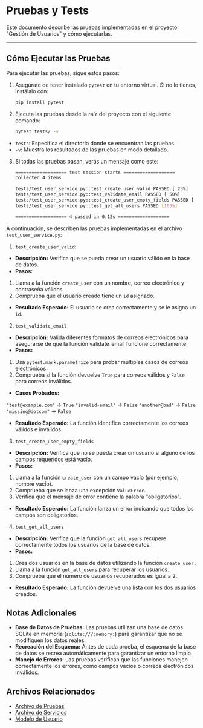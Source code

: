 # Pruebas y Tests

Este documento describe las pruebas implementadas en el proyecto "Gestión de Usuarios" y cómo ejecutarlas.

---

## Cómo Ejecutar las Pruebas

Para ejecutar las pruebas, sigue estos pasos:

1. Asegúrate de tener instalado `pytest` en tu entorno virtual. Si no lo tienes, instálalo con:

   ```bash
   pip install pytest
   ```

2. Ejecuta las pruebas desde la raíz del proyecto con el siguiente comando:

    ```bash
    pytest tests/ -v
    ```

- `tests`: Especifica el directorio donde se encuentran las pruebas.
- `-v`: Muestra los resultados de las pruebas en modo detallado.

3. Si todas las pruebas pasan, verás un mensaje como este:

    ```bash
    =================== test session starts ===================
    collected 4 items

    tests/test_user_service.py::test_create_user_valid PASSED [ 25%]
    tests/test_user_service.py::test_validate_email PASSED [ 50%]
    tests/test_user_service.py::test_create_user_empty_fields PASSED [ 75%]
    tests/test_user_service.py::test_get_all_users PASSED [100%]

    =================== 4 passed in 0.12s ===================
    ```

A continuación, se describen las pruebas implementadas en el archivo `test_user_service.py`:

1. `test_create_user_valid`:

- **Descripción:** Verifica que se pueda crear un usuario válido en la base de datos.
- **Pasos:**

1. Llama a la función `create_user` con un nombre, correo electrónico y contraseña válidos.
2. Comprueba que el usuario creado tiene un `id` asignado.

- **Resultado Esperado:** El usuario se crea correctamente y se le asigna un `id`.

2.  `test_validate_email`

- **Descripción:** Valida diferentes formatos de correos electrónicos para asegurarse de que la función validate_email funcione correctamente.
- **Pasos:**

1. Usa `pytest.mark.parametrize` para probar múltiples casos de correos electrónicos.
2. Comprueba si la función devuelve `True` para correos válidos y `False` para correos inválidos.

- **Casos Probados:**

`"test@example.com"` → `True`
`"invalid-email"` → `False`
`"another@bad"` → `False`
`"missing@dotcom"` → `False`

- **Resultado Esperado:** La función identifica correctamente los correos válidos e inválidos.

3. `test_create_user_empty_fields`

- **Descripción:** Verifica que no se pueda crear un usuario si alguno de los campos requeridos está vacío.
- **Pasos:**

1. Llama a la función `create_user` con un campo vacío (por ejemplo, nombre vacío).
2. Comprueba que se lanza una excepción `ValueError`.
3. Verifica que el mensaje de error contiene la palabra "obligatorios".

- **Resultado Esperado:** La función lanza un error indicando que todos los campos son obligatorios.

4. `test_get_all_users`

- **Descripción:** Verifica que la función `get_all_users` recupere correctamente todos los usuarios de la base de datos.
- **Pasos:**

1. Crea dos usuarios en la base de datos utilizando la función `create_user.`
2. Llama a la función `get_all_users` para recuperar los usuarios.
3. Comprueba que el número de usuarios recuperados es igual a 2.

- **Resultado Esperado:** La función devuelve una lista con los dos usuarios creados.

## Notas Adicionales

- **Base de Datos de Pruebas:** Las pruebas utilizan una base de datos SQLite en memoria (`sqlite:///:memory:`) para garantizar que no se modifiquen los datos reales.
- **Recreación del Esquema:** Antes de cada prueba, el esquema de la base de datos se recrea automáticamente para garantizar un entorno limpio.
- **Manejo de Errores:** Las pruebas verifican que las funciones manejen correctamente los errores, como campos vacíos o correos electrónicos inválidos.

## Archivos Relacionados

- [Archivo de Pruebas](../tests/test_user_service.py)
- [Archivo de Servicios](../src/services/user_service.py)
- [Modelo de Usuario](../src/models/user.py)
